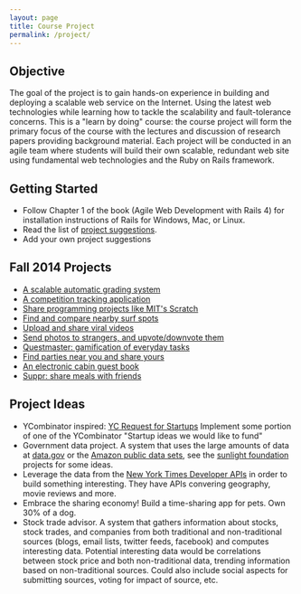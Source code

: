 ```yaml
---
layout: page
title: Course Project
permalink: /project/
---
```


## Objective

The goal of the project is to gain hands-on experience in building and
deploying a scalable web service on the Internet. Using the latest web
technologies while learning how to tackle the scalability and fault-tolerance
concerns. This is a "learn by doing" course: the course project will form the
primary focus of the course with the lectures and discussion of research papers
providing background material. Each project will be conducted in an agile team
where students will build their own scalable, redundant web site using
fundamental web technologies and the Ruby on Rails framework.


## Getting Started

* Follow Chapter 1 of the book (Agile Web Development with Rails 4) for
  installation instructions of Rails for Windows, Mac, or Linux.
* Read the list of [project suggestions](#project_ideas).
* Add your own project suggestions

## Fall 2014 Projects

* [A scalable automatic grading system](https://github.com/scalableinternetservices/Gradr)
* [A competition tracking application](https://github.com/scalableinternetservices/Compete)
* [Share programming projects like MIT's Scratch](https://github.com/scalableinternetservices/LaPlaya)
* [Find and compare nearby surf spots](https://github.com/scalableinternetservices/BaconWindshield)
* [Upload and share viral videos](https://github.com/scalableinternetservices/Upvid)
* [Send photos to strangers, and upvote/downvote them](https://github.com/scalableinternetservices/Picshare)
* [Questmaster: gamification of everyday tasks](https://github.com/scalableinternetservices/Motley-Crew)
* [Find parties near you and share yours](https://github.com/scalableinternetservices/Xup)
* [An electronic cabin guest book](https://github.com/scalableinternetservices/Team-Hytta)
* [Suppr: share meals with friends](https://github.com/scalableinternetservices/Suppr)

## <a name="project_ideas"></a>Project Ideas

* YCombinator inspired:
  [YC Request for Startups](http://www.ycombinator.com/rfs/) Implement some
  portion of one of the YCombinator "Startup ideas we would like to fund"
* Government data project. A system that uses the large amounts of data at
  [data.gov](http://data.gov) or the
  [Amazon public data sets](http://aws.amazon.com/publicdatasets/), see the
  [sunlight foundation](http://sunlightfoundation.com/projects/) projects for
  some ideas.
* Leverage the data from the
  [New York Times Developer APIs](http://developer.nytimes.com/docs) in order
  to build something interesting. They have APIs convering geography, movie
  reviews and more.
* Embrace the sharing economy! Build a time-sharing app for pets. Own 30% of a
  dog.
* Stock trade advisor. A system that gathers information about stocks, stock
  trades, and companies from both traditional and non-traditional sources
  (blogs, email lists, twitter feeds, facebook) and computes interesting
  data. Potential interesting data would be correlations between stock price
  and both non-traditional data, trending information based on non-traditional
  sources. Could also include social aspects for submitting sources, voting for
  impact of source, etc.

<!---

## Project Sprint Schedule (to be updated)

  <ul>
    <li>
    <b>Sprint -1: Starts April 3, 2015.</b>
    <ul>
      <li>Install Rails</li>
      <li>Learn Ruby</li>
      <li>Do <a href="http://www.codecademy.com/en/tracks/ruby">Ruby Code Academy</a></li>
      <li>Learn Rails</li>
      <li>Read Chapters one through eight in Agile Web Development with Rails</li>
    </ul>
    </li>
    <li>
    <b>Sprint 0: Starts April 10, 2015.</b>
    <ul>
      <li>By the beginning of this sprint, you should have your team
      formed.</li>
      <li>Determine your project, get approved by TA and professor.</li>
      <li>Read chapters nine through seventeen in Agile Web Development with Rails</li>
      <li>If you don't know git, learn git: <a
      href="http://rogerdudler.github.io/git-guide/">simple guide</a>
      </li>
    </ul>
    </li>

    <li>
    <b>Sprint 1: Starts April 17, 2015.</b>
    <ul>
      <li>Get a blank rails app in your team's github repo.</li>
      <li>Learn TDD: get <a href="http://docs.travis-ci.com">Travis CI</a> working with your github repository</li>
      <li>Start writing stories for your project in pivotal tracker</li>
      <li>Decide on a sprint commitment.</li>
      <li>Learn pairing by pairing up on the first few stories</li>
    </ul>
    </li>

    <li>
    <b>Sprint 2: Starts April 24, 2015.</b>
    <ul>
      <li>Conduct a retrospective on how the last sprint went and how
      you can improve.</li>
      <li>Decide on a sprint commitment.</li>
      <li>Implement stories from the current sprint.</li>
      <li>Deploy your application on Amazon EC2 (it's fine if the apps
      functionality is very limited at this point).</li>
      <li>Learn EC2 and Amazon Web Console</li>
    </ul>
    </li>


    <li>
    <b>Sprint 2: Starts May 1, 2015.</b>
    <ul>
      <li>Conduct a retrospective on how the last sprint went and how
      you can improve.</li>
      <li>Decide on a sprint commitment.</li>
      <li>Implement stories from the current sprint.</li>
      <li>Deploy a tsung instance on EC2.</li>
      <li>Write an initial tsung xml file to load test a simple action
      on your app.</li>
      <li>Load test your app with tsung running on a micro instance.</li>
    </ul>
    </li>

    <li>
    <b>Sprint 3: Starts May 8, 2015.</b>
    <ul>
      <li>Conduct a retrospective on how the last sprint went and how
      you can improve.</li>
      <li>Decide on a sprint commitment.</li>
      <li>Implement stories from the current sprint.</li>
      <li>Define the "critical path" through your application (the set
      of pages that a common user will go through)</li>
      <li>Write a tsung xml file to exercise this critical path.</li>
      <li>Test (and document) the effects of vertical scaling on your
      application with the new critical path xml file.</li>
      <li>Create medium-large dataset (~10,000 records) using
      database seeds and perform the vertical scaling tests against this
      as well.</li>

    </ul>
    </li>


    <li>
    <b>Sprint 4: Starts May 15, 2015.</b>
    <ul>
      <li>Conduct a retrospective on how the last sprint went and how
      you can improve.</li>
      <li>Decide on a sprint commitment.</li>
      <li>Implement stories from the current sprint.  Your application
      should be mostly feature complete at this time and subsequent work
      should focus on polish.</li>
      <li>Deploy your application on a variety of load-balanced
      configurations, with large dataset.  Tsung test, measure,
      document.</li>
    </ul>
    </li>


    <li>
    <b>Sprint 5: Starts May 22, 2015.</b>
    <ul>
      <li>Conduct a retrospective on how the last sprint went and how
      you can improve.</li>
      <li>Decide on a sprint commitment.</li>
      <li>Implement stories from the current sprint.  Only polish is
      appropriate at this stage.</li>
      <li>By the end of this sprint your project should be feature complete.</li>
      <li>Inspect and optimize the way your application is interacting
      with the database.  If necessary, write custom sql to optimize.</li>
      <li>Deploy your data-related optimizations on a simple load-balanced
      configuration, with large dataset.  Tsung test, measure,
      document.</li>
    </ul>
    </li>


    <li>
    <b>Sprint 6: Starts May 29, 2015.</b>
    <ul>
      <li>Conduct a retrospective on how the last sprint went and how
      you can improve.</li>
      <li>Create large dataset (greater than 100,000 records)</li>
      <li>Implement server-side caching.</li>
      <li>Deploy your caching optimizations on a simple load-balanced
      configuration, with large dataset, both with and without memcache.  Tsung test, measure,
      document.</li>
    </ul>
    </li>


    <li>
    <b>Writeup due and final presentations June 5.</b>


  </ul>
-->
